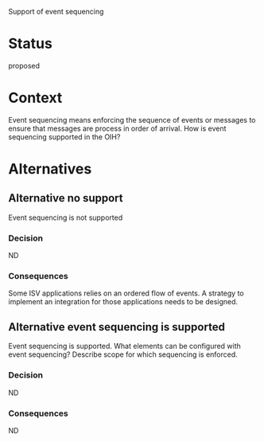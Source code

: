 Support of event sequencing

# Status
proposed

# Context
Event sequencing means enforcing the sequence of events or messages to ensure that messages are process in order of arrival.
How is event sequencing supported in the OIH? 

# Alternatives

## Alternative no support
Event sequencing is not supported

### Decision
ND

### Consequences
Some ISV applications relies on an ordered flow of events. A strategy to implement an integration for those applications needs to be designed.

## Alternative event sequencing is supported
Event sequencing is supported. 
What elements can be configured with event sequencing?
Describe scope for which sequencing is enforced.

### Decision
ND

### Consequences
ND
